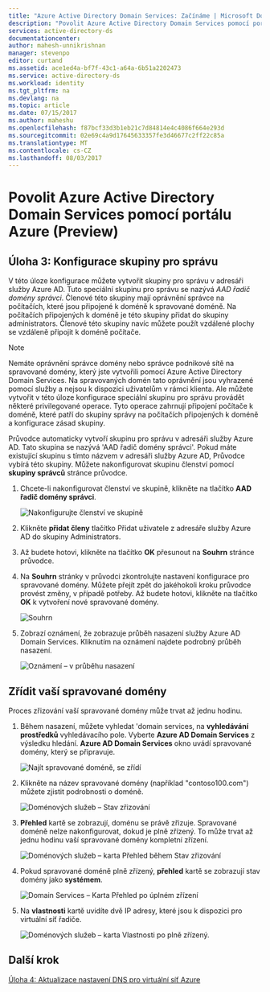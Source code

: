 ```yaml
---
title: "Azure Active Directory Domain Services: Začínáme | Microsoft Docs"
description: "Povolit Azure Active Directory Domain Services pomocí portálu Azure (Preview)"
services: active-directory-ds
documentationcenter: 
author: mahesh-unnikrishnan
manager: stevenpo
editor: curtand
ms.assetid: ace1ed4a-bf7f-43c1-a64a-6b51a2202473
ms.service: active-directory-ds
ms.workload: identity
ms.tgt_pltfrm: na
ms.devlang: na
ms.topic: article
ms.date: 07/15/2017
ms.author: maheshu
ms.openlocfilehash: f87bcf33d3b1eb21c7d84814e4c4086f664e293d
ms.sourcegitcommit: 02e69c4a9d17645633357fe3d46677c2ff22c85a
ms.translationtype: MT
ms.contentlocale: cs-CZ
ms.lasthandoff: 08/03/2017
---
```

# <a name="enable-azure-active-directory-domain-services-using-the-azure-portal-preview"></a>Povolit Azure Active Directory Domain Services pomocí portálu Azure (Preview)


## <a name="task-3-configure-administrative-group"></a>Úloha 3: Konfigurace skupiny pro správu
V této úloze konfigurace můžete vytvořit skupiny pro správu v adresáři služby Azure AD. Tuto speciální skupinu pro správu se nazývá *AAD řadič domény správci*. Členové této skupiny mají oprávnění správce na počítačích, které jsou připojené k doméně k spravované doméně. Na počítačích připojených k doméně je této skupiny přidat do skupiny administrators. Členové této skupiny navíc můžete použít vzdálené plochy se vzdáleně připojit k doméně počítače.

> [!NOTE]
> Nemáte oprávnění správce domény nebo správce podnikové sítě na spravované domény, který jste vytvořili pomocí Azure Active Directory Domain Services. Na spravovaných domén tato oprávnění jsou vyhrazené pomocí služby a nejsou k dispozici uživatelům v rámci klienta. Ale můžete vytvořit v této úloze konfigurace speciální skupinu pro správu provádět některé privilegované operace. Tyto operace zahrnují připojení počítače k doméně, které patří do skupiny správy na počítačích připojených k doméně a konfigurace zásad skupiny.
>

Průvodce automaticky vytvoří skupinu pro správu v adresáři služby Azure AD. Tato skupina se nazývá 'AAD řadič domény správci'. Pokud máte existující skupinu s tímto názvem v adresáři služby Azure AD, Průvodce vybírá této skupiny. Můžete nakonfigurovat skupinu členství pomocí **skupiny správců** stránce průvodce.

1. Chcete-li nakonfigurovat členství ve skupině, klikněte na tlačítko **AAD řadič domény správci**.

    ![Nakonfigurujte členství ve skupině](./media/getting-started/domain-services-blade-admingroup.png)

2. Klikněte **přidat členy** tlačítko Přidat uživatele z adresáře služby Azure AD do skupiny Administrators.

3. Až budete hotovi, klikněte na tlačítko **OK** přesunout na **Souhrn** stránce průvodce.

4. Na **Souhrn** stránky v průvodci zkontrolujte nastavení konfigurace pro spravované domény. Můžete přejít zpět do jakéhokoli kroku průvodce provést změny, v případě potřeby. Až budete hotovi, klikněte na tlačítko **OK** k vytvoření nové spravované domény.

    ![Souhrn](./media/getting-started/domain-services-blade-summary.png)

5. Zobrazí oznámení, že zobrazuje průběh nasazení služby Azure AD Domain Services. Kliknutím na oznámení najdete podrobný průběh nasazení.

    ![Oznámení – v průběhu nasazení](./media/getting-started/domain-services-blade-deployment-in-progress.png)


## <a name="provision-your-managed-domain"></a>Zřídit vaší spravované domény
Proces zřizování vaší spravované domény může trvat až jednu hodinu.

1. Během nasazení, můžete vyhledat 'domain services, na **vyhledávání prostředků** vyhledávacího pole. Vyberte **Azure AD Domain Services** z výsledku hledání. **Azure AD Domain Services** okno uvádí spravované domény, který se připravuje.

    ![Najít spravované doméně, se zřídí](./media/getting-started/domain-services-provisioning-state-find-resource.png)

2. Klikněte na název spravované domény (například "contoso100.com") můžete zjistit podrobnosti o doméně.

    ![Doménových služeb – Stav zřizování](./media/getting-started/domain-services-provisioning-state.png)

3. **Přehled** kartě se zobrazují, doménu se právě zřizuje. Spravované doméně nelze nakonfigurovat, dokud je plně zřízený. To může trvat až jednu hodinu vaší spravované domény kompletní zřízení.

    ![Doménových služeb – karta Přehled během Stav zřizování ](./media/getting-started/domain-services-provisioning-state-details.png)

4. Pokud spravované doméně plně zřízený, **přehled** kartě se zobrazují stav domény jako **systémem**.

    ![Domain Services – Karta Přehled po úplném zřízení](./media/getting-started/domain-services-provisioned.png)

5. Na **vlastnosti** kartě uvidíte dvě IP adresy, které jsou k dispozici pro virtuální síť řadiče.

    ![Doménových služeb – karta Vlastnosti po plně zřízený.](./media/getting-started/domain-services-provisioned-properties.png)


## <a name="next-step"></a>Další krok
[Úloha 4: Aktualizace nastavení DNS pro virtuální síť Azure](active-directory-ds-getting-started-dns.md)
